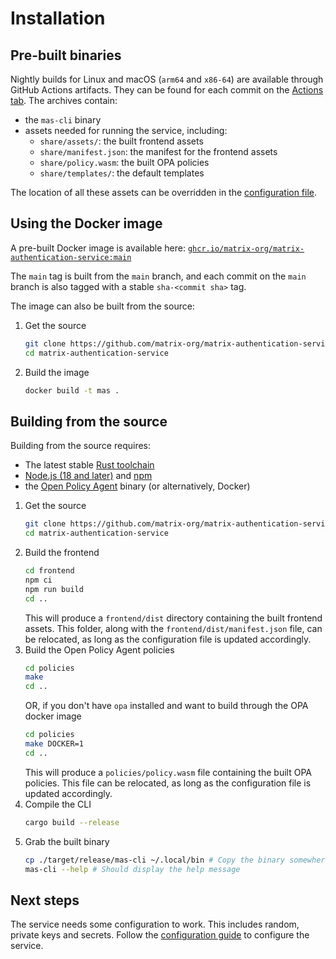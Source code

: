 # Installation

## Pre-built binaries

Nightly builds for Linux and macOS (`arm64` and `x86-64`) are available through GitHub Actions artifacts.
They can be found for each commit on the [Actions tab](https://github.com/matrix-org/matrix-authentication-service/actions/workflows/build.yaml?query=branch%3Amain+is%3Asuccess).
The archives contain:

 - the `mas-cli` binary
 - assets needed for running the service, including:
    - `share/assets/`: the built frontend assets
    - `share/manifest.json`: the manifest for the frontend assets
    - `share/policy.wasm`: the built OPA policies
    - `share/templates/`: the default templates

The location of all these assets can be overridden in the [configuration file](./configuration.md).

## Using the Docker image

A pre-built Docker image is available here: [`ghcr.io/matrix-org/matrix-authentication-service:main`](https://ghcr.io/matrix-org/matrix-authentication-service:main)

The `main` tag is built from the `main` branch, and each commit on the `main` branch is also tagged with a stable `sha-<commit sha>` tag.

The image can also be built from the source:

1. Get the source
   ```sh
   git clone https://github.com/matrix-org/matrix-authentication-service.git
   cd matrix-authentication-service
   ```
1. Build the image
   ```sh
   docker build -t mas .
   ```

## Building from the source

Building from the source requires:

 - The latest stable [Rust toolchain](https://www.rust-lang.org/learn/get-started)
 - [Node.js (18 and later)](https://nodejs.org/en/) and [npm](https://www.npmjs.com/get-npm)
 - the [Open Policy Agent](https://www.openpolicyagent.org/docs/latest/#running-opa) binary (or alternatively, Docker)

1. Get the source
   ```sh
   git clone https://github.com/matrix-org/matrix-authentication-service.git
   cd matrix-authentication-service
   ```
1. Build the frontend
   ```sh
   cd frontend
   npm ci
   npm run build
   cd ..
   ```
   This will produce a `frontend/dist` directory containing the built frontend assets.
   This folder, along with the `frontend/dist/manifest.json` file, can be relocated, as long as the configuration file is updated accordingly.
1. Build the Open Policy Agent policies
   ```sh
   cd policies
   make
   cd ..
   ```
   OR, if you don't have `opa` installed and want to build through the OPA docker image
   ```sh
   cd policies
   make DOCKER=1
   cd ..
   ```
   This will produce a `policies/policy.wasm` file containing the built OPA policies.
   This file can be relocated, as long as the configuration file is updated accordingly.
1. Compile the CLI
   ```sh
   cargo build --release
   ```
1. Grab the built binary
   ```sh
   cp ./target/release/mas-cli ~/.local/bin # Copy the binary somewhere in $PATH
   mas-cli --help # Should display the help message
   ```

## Next steps

The service needs some configuration to work.
This includes random, private keys and secrets.
Follow the [configuration guide](./general.md) to configure the service.
